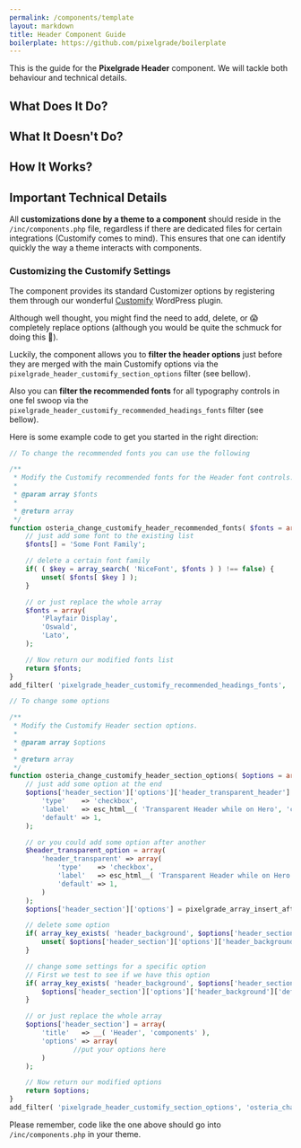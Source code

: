 ```yaml
---
permalink: /components/template
layout: markdown
title: Header Component Guide
boilerplate: https://github.com/pixelgrade/boilerplate
---
```

This is the guide for the **Pixelgrade Header** component. We will tackle both behaviour and technical details.

## What Does It Do?

## What It Doesn't Do?

## How It Works?

## Important Technical Details

All **customizations done by a theme to a component** should reside in the `/inc/components.php` file, regardless if there are dedicated files for certain integrations (Customify comes to mind). This ensures that one can identify quickly the way a theme interacts with components.

### Customizing the Customify Settings

The component provides its standard Customizer options by registering them through our wonderful [Customify](https://wordpress.org/plugins/customify/) WordPress plugin. 

Although well thought, you might find the need to add, delete, or 😱  completely replace options (although you would be quite the schmuck for doing this 💩). 

Luckily, the component allows you to **filter the header options** just before they are merged with the main Customify options via the `pixelgrade_header_customify_section_options` filter (see bellow).

Also you can **filter the recommended fonts** for all typography controls in one fel swoop via the `pixelgrade_header_customify_recommended_headings_fonts` filter (see bellow).

Here is some example code to get you started in the right direction:

```php
// To change the recommended fonts you can use the following

/**
 * Modify the Customify recommended fonts for the Header font controls.
 *
 * @param array $fonts
 *
 * @return array
 */
function osteria_change_customify_header_recommended_fonts( $fonts = array() ){
    // just add some font to the existing list
    $fonts[] = 'Some Font Family';

    // delete a certain font family
    if( ( $key = array_search( 'NiceFont', $fonts ) ) !== false) {
        unset( $fonts[ $key ] );
    }

    // or just replace the whole array
    $fonts = array(
        'Playfair Display',
        'Oswald',
        'Lato',
    );

    // Now return our modified fonts list
    return $fonts;
}
add_filter( 'pixelgrade_header_customify_recommended_headings_fonts', 'osteria_change_customify_header_recommended_fonts');

// To change some options

/**
 * Modify the Customify Header section options.
 *
 * @param array $options
 *
 * @return array
 */
function osteria_change_customify_header_section_options( $options = array() ){
    // just add some option at the end
    $options['header_section']['options']['header_transparent_header'] = array(
        'type'    => 'checkbox',
        'label'   => esc_html__( 'Transparent Header while on Hero', 'components' ),
        'default' => 1,
    );

    // or you could add some option after another
    $header_transparent_option = array(
        'header_transparent' => array(
            'type'    => 'checkbox',
            'label'   => esc_html__( 'Transparent Header while on Hero', 'components' ),
            'default' => 1,
        )
    );
    $options['header_section']['options'] = pixelgrade_array_insert_after( $options['header_section']['options'], 'header_sides_spacing', $header_transparent_option );

    // delete some option
    if( array_key_exists( 'header_background', $options['header_section']['options'] ) ) {
        unset( $options['header_section']['options']['header_background'] );
    }

    // change some settings for a specific option
    // First we test to see if we have this option
    if( array_key_exists( 'header_background', $options['header_section']['options'] ) ) {
        $options['header_section']['options']['header_background']['default'] = '#555555';
    }

    // or just replace the whole array
    $options['header_section'] = array(
        'title'   => __( 'Header', 'components' ),
        'options' => array(
                //put your options here
        )
    );

    // Now return our modified options
    return $options;
}
add_filter( 'pixelgrade_header_customify_section_options', 'osteria_change_customify_header_section_options');
```

Please remember, code like the one above should go into `/inc/components.php` in your theme.